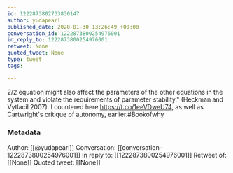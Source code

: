 ```yaml
---
id: 1222873802733830147
author: yudapearl
published_date: 2020-01-30 13:26:49 +00:00
conversation_id: 1222873800254976001
in_reply_to: 1222873800254976001
retweet: None
quoted_tweet: None
type: tweet
tags:

---
```


2/2 equation might also affect the parameters of the other equations in the system and violate the requirements of parameter stability." (Heckman and Vytlacil 2007). I countered here  https://t.co/1eeVDweU74, as well as Cartwright's critique of autonomy, earlier.#Bookofwhy

### Metadata

Author: [[@yudapearl]]
Conversation: [[conversation-1222873800254976001]]
In reply to: [[1222873800254976001]]
Retweet of: [[None]]
Quoted tweet: [[None]]
